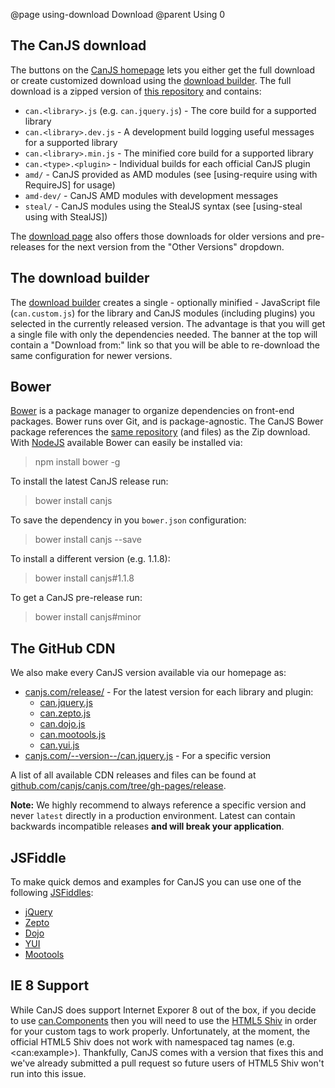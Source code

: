 @page using-download Download
@parent Using 0


## The CanJS download

The buttons on the [CanJS homepage](http://canjs.com) lets you either get the full download or create customized download using the
[download builder](#section_Thedownloadbuilder). The full download is a zipped version of [this repository](https://github.com/canjs/canjs.com)
and contains:

- `can.<library>.js` (e.g. `can.jquery.js`) - The core build for a supported library
- `can.<library>.dev.js` - A development build logging useful messages for a supported library
- `can.<library>.min.js` - The minified core build for a supported library
- `can.<type>.<plugin>` - Individual builds for each official CanJS plugin
- `amd/` - CanJS provided as AMD modules (see [using-require using with RequireJS] for usage)
- `amd-dev/` - CanJS AMD modules with development messages
- `steal/` - CanJS modules using the StealJS syntax (see [using-steal using with StealJS])

The [download page](http://canjs.com/download.html) also offers those downloads for older versions and pre-releases for the next version from the "Other Versions" dropdown.


## The download builder

The [download builder](http://canjs.com/download.html) creates a single - optionally minified - JavaScript
file (`can.custom.js`) for the library and CanJS modules (including plugins) you selected in the currently released version.
The advantage is that you will get a single file with only the dependencies needed. The banner at the top will
contain a "Download from:" link so that you will be able to re-download the same configuration for newer versions.


## Bower

[Bower](http://bower.io/) is a package manager to organize dependencies on front-end packages. Bower runs over Git, and is package-agnostic. The CanJS Bower package references the [same repository](https://github.com/canjs/canjs.com)
(and files) as the Zip download. With [NodeJS](http://nodejs.org) available Bower can easily be installed via:

> npm install bower -g

To install the latest CanJS release run:

> bower install canjs

To save the dependency in you `bower.json` configuration:

> bower install canjs --save

To install a different version (e.g. 1.1.8):

> bower install canjs#1.1.8

To get a CanJS pre-release run:

> bower install canjs#minor


## The GitHub CDN

We also make every CanJS version available via our homepage as:

- [canjs.com/release/](http://canjs.com/release/latest/can.jquery.js) - For the latest version for each library and plugin:
    - [can.jquery.js](http://canjs.com/release/latest/can.jquery.js)
    - [can.zepto.js](http://canjs.com/release/latest/can.zepto.js)
    - [can.dojo.js](http://canjs.com/release/latest/can.dojo.js)
    - [can.mootools.js](http://canjs.com/release/latest/can.mootools.js)
    - [can.yui.js](http://canjs.com/release/latest/can.yui.js)
- [canjs.com/--version--/can.jquery.js](http://canjs.com/release/2.0.0/can.jquery.js) - For a specific version

A list of all available CDN releases and files can be found at [github.com/canjs/canjs.com/tree/gh-pages/release](https://github.com/canjs/canjs.com/tree/gh-pages/release).

__Note:__ We highly recommend to always reference a specific version and never `latest` directly in a production environment.
Latest can contain backwards incompatible releases __and will break your application__.


## JSFiddle

To make quick demos and examples for CanJS you can use one of the following [JSFiddles](http://jsfiddle.com):

  - [jQuery](http://jsfiddle.net/donejs/qYdwR/)
  - [Zepto](http://jsfiddle.net/donejs/7Yaxk/)
  - [Dojo](http://jsfiddle.net/donejs/9x96n/)
  - [YUI](http://jsfiddle.net/donejs/w6m73/)
  - [Mootools](http://jsfiddle.net/donejs/mnNJX/)


## IE 8 Support

While CanJS does support Internet Exporer 8 out of the box, if you decide
to use [can.Components](/docs/can.Component.html) then you will need to use the [HTML5 Shiv](https://github.com/aFarkas/html5shiv)
in order for your custom tags to work properly. Unfortunately, at the moment, the official HTML5 Shiv
does not work with namespaced tag names (e.g. &lt;can:example&gt;). Thankfully, CanJS comes with a version that
fixes this and we've already submitted a pull request so future users of HTML5 Shiv won't run into this issue.
